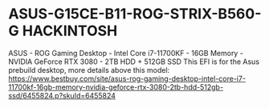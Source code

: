# ASUS-G15CE-B11-ROG-STRIX-B560-G HACKINTOSH

ASUS - ROG Gaming Desktop - Intel Core i7-11700KF - 16GB Memory - NVIDIA GeForce RTX 3080 - 2TB HDD + 512GB SSD
This EFI is for the Asus prebuild desktop, more details above this model: 
https://www.bestbuy.com/site/asus-rog-gaming-desktop-intel-core-i7-11700kf-16gb-memory-nvidia-geforce-rtx-3080-2tb-hdd-512gb-ssd/6455824.p?skuId=6455824

